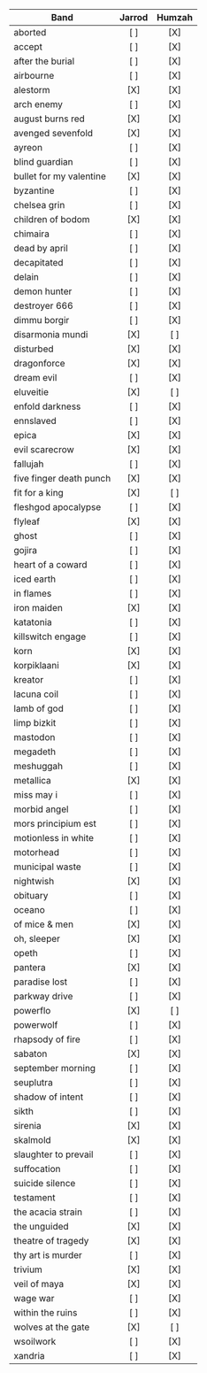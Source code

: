|Band                                    | Jarrod | Humzah |
|-----------------------------------------|:------:|:------:|
|aborted                                  |  [ ]   |  [X]   |
|accept                                   |  [ ]   |  [X]   |
|after the burial                         |  [ ]   |  [X]   |
|airbourne                                |  [ ]   |  [X]   |
|alestorm                                 |  [X]   |  [X]   |
|arch enemy                               |  [ ]   |  [X]   |
|august burns red                         |  [X]   |  [X]   |
|avenged sevenfold                        |  [X]   |  [X]   |
|ayreon                                   |  [ ]   |  [X]   |
|blind guardian                           |  [ ]   |  [X]   |
|bullet for my valentine                  |  [X]   |  [X]   |
|byzantine                                |  [ ]   |  [X]   |
|chelsea grin                             |  [ ]   |  [X]   |
|children of bodom                        |  [X]   |  [X]   |
|chimaira                                 |  [ ]   |  [X]   |
|dead by april                            |  [ ]   |  [X]   |
|decapitated                              |  [ ]   |  [X]   |
|delain                                   |  [ ]   |  [X]   |
|demon hunter                             |  [ ]   |  [X]   |
|destroyer 666                            |  [ ]   |  [X]   |
|dimmu borgir                             |  [ ]   |  [X]   |
|disarmonia mundi                         |  [X]   |  [ ]   |
|disturbed                                |  [X]   |  [X]   |
|dragonforce                              |  [X]   |  [X]   |
|dream evil                               |  [ ]   |  [X]   |
|eluveitie                                |  [X]   |  [ ]   |
|enfold darkness                          |  [ ]   |  [X]   |
|ennslaved                                |  [ ]   |  [X]   |
|epica                                    |  [X]   |  [X]   |
|evil scarecrow                           |  [X]   |  [X]   |
|fallujah                                 |  [ ]   |  [X]   |
|five finger death punch                  |  [X]   |  [X]   |
|fit for a king                           |  [X]   |  [ ]   |
|fleshgod apocalypse                      |  [ ]   |  [X]   |
|flyleaf                                  |  [X]   |  [X]   |
|ghost                                    |  [ ]   |  [X]   |
|gojira                                   |  [ ]   |  [X]   |
|heart of a coward                        |  [ ]   |  [X]   |
|iced earth                               |  [ ]   |  [X]   |
|in flames                                |  [ ]   |  [X]   |
|iron maiden                              |  [X]   |  [X]   |
|katatonia                                |  [ ]   |  [X]   |
|killswitch engage                        |  [ ]   |  [X]   |
|korn                                     |  [X]   |  [X]   |
|korpiklaani                              |  [X]   |  [X]   |
|kreator                                  |  [ ]   |  [X]   |
|lacuna coil                              |  [ ]   |  [X]   |
|lamb of god                              |  [ ]   |  [X]   |
|limp bizkit                              |  [ ]   |  [X]   |
|mastodon                                 |  [ ]   |  [X]   |
|megadeth                                 |  [ ]   |  [X]   |
|meshuggah                                |  [ ]   |  [X]   |
|metallica                                |  [X]   |  [X]   |
|miss may i                               |  [ ]   |  [X]   |
|morbid angel                             |  [ ]   |  [X]   |
|mors principium est                      |  [ ]   |  [X]   |
|motionless in white                      |  [ ]   |  [X]   |
|motorhead                                |  [ ]   |  [X]   |
|municipal waste                          |  [ ]   |  [X]   |
|nightwish                                |  [X]   |  [X]   |
|obituary                                 |  [ ]   |  [X]   |
|oceano                                   |  [ ]   |  [X]   |
|of mice & men                            |  [X]   |  [X]   |
|oh, sleeper                              |  [X]   |  [X]   |
|opeth                                    |  [ ]   |  [X]   |
|pantera                                  |  [X]   |  [X]   |
|paradise lost                            |  [ ]   |  [X]   |
|parkway drive                            |  [ ]   |  [X]   |
|powerflo                                 |  [X]   |  [ ]   |
|powerwolf                                |  [ ]   |  [X]   |
|rhapsody of fire                         |  [ ]   |  [X]   |
|sabaton                                  |  [X]   |  [X]   |
|september morning                        |  [ ]   |  [X]   |
|seuplutra                                |  [ ]   |  [X]   |
|shadow of intent                         |  [ ]   |  [X]   |
|sikth                                    |  [ ]   |  [X]   |
|sirenia                                  |  [X]   |  [X]   |
|skalmold                                 |  [X]   |  [X]   |
|slaughter to prevail                     |  [ ]   |  [X]   |
|suffocation                              |  [ ]   |  [X]   |
|suicide silence                          |  [ ]   |  [X]   |
|testament                                |  [ ]   |  [X]   |
|the acacia strain                        |  [ ]   |  [X]   |
|the unguided                             |  [X]   |  [X]   |
|theatre of tragedy                       |  [X]   |  [X]   |
|thy art is murder                        |  [ ]   |  [X]   |
|trivium                                  |  [X]   |  [X]   |
|veil of maya                             |  [X]   |  [X]   |
|wage war                                 |  [ ]   |  [X]   |
|within the ruins                         |  [ ]   |  [X]   |
|wolves at the gate                       |  [X]   |  [ ]   |
|wsoilwork                                |  [ ]   |  [X]   |
|xandria                                  |  [ ]   |  [X]   |
